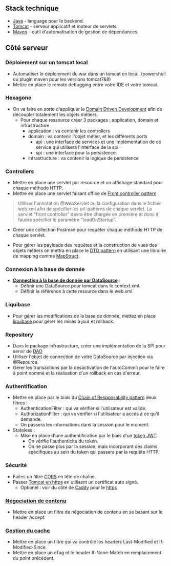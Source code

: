 ## Stack technique

- [Java](https://www.java.com/fr/) - language pour le backend.
- [Tomcat](https://tomcat.apache.org/) - serveur applicatif et moteur de servlets.
- [Maven](https://maven.apache.org/) - outil d'automatisation de gestion de dépendances.

## Côté serveur

### Déploiement sur un tomcat local

- Automatiser le déploiement du war dans un tomcat en local. (powershell ou plugin maven pour les versions tomcat7&8)
- Mettre en place le remote debugging entre votre IDE et votre tomcat.

### Hexagone

- On va faire en sorte d'appliquer le [Domain Driven Development](https://www.baeldung.com/hexagonal-architecture-ddd-spring) afin de découpler totalement les objets métiers.
	- Pour chaque ressource créer 3 packages : application, domain et infrastructure
		- application : va contenir les controllers
		- domain : va contenir l'objet métier, et les différents ports
			- api : une interface de services et une implémentation de ce service qui utilisera l'interface de la spi
			- spi : une interface pour la persistence.
		- infrastructure : va contenir la logique de persistence
			
	
### Controllers

- Mettre en place une servlet par resource et un affichage standard pour chaque méthode HTTP.
- Mettre en place une servlet faisant office de [Front controller pattern](https://www.baeldung.com/java-front-controller-pattern)

> Utiliser l'annotation @WebServlet ou la configuration dans le fichier web.xml afin de spécifier les url-patterns de chaque servlet.
> La servlet "front controller" devra être chargée en première et donc il faudra spécifier le paramètre "loadOnStartup".

- Créer une collection Postman pour requêter chaque méthode HTTP de chaque servlet.

- Pour gérer les payloads des requêtes et la construction de vues des objets métiers on mettra en place le [DTO pattern](https://www.baeldung.com/java-dto-pattern) en utilisant une librairie de mapping comme [MapStruct](https://www.baeldung.com/mapstruct).

### Connexion à la base de donnée

-   [**Connection à la base de donnée par DataSource**](https://www.codejava.net/servers/tomcat/configuring-jndi-datasource-for-database-connection-pooling-in-tomcat) :
    -   Définir une DataSource pour tomcat dans le context.xml.
    -   Définir la référence à cette resource dans le web.xml.
	
### Liquibase

-   Pour gérer les modifications de la base de donnée, mettez en place [liquibase](https://docs.liquibase.com/tools-integrations/maven/workflows/creating-liquibase-projects-with-maven-postgresql.html) pour gérer les mises à jour et rollback.  

### Repository

- Dans le package infrastructure, créer une implémentation de la SPI pour servir de [DAO](https://www.baeldung.com/java-dao-pattern)
- Utiliser l'objet de connection de votre DataSource par injection via @Resource.
- Gérer les transactions par la désactivation de l'autoCommit pour le faire à point nommé et la réalisation d'un rollback en cas d'erreur.

### Authentification

-   Mettre en place par le biais du [Chain of Responsability pattern](https://www.baeldung.com/chain-of-responsibility-pattern) deux filtres :
    -   AuthenticationFilter : qui va vérifier si l'utilisateur est valide.
    -   AuthorizationFilter : qui va vérifier si l'utilisateur a accès à ce qu'il demande.
    -   On passera les informations dans la session pour le moment.
- Stateless :
    -   Mise en place d'une authentification par le biais d'un [token JWT](https://medium.com/@deshankalupahana/verify-jwt-token-with-servlet-filter-5648cd57ab26):
        -   On vérifie l'authenticité du token. 
        -   On ne passe plus par la session, mais incorporant des claims spécifiques au sein du token qui passera par la requête HTTP.
    
### Sécurité
-   Faites un filtre [CORS](https://www.baeldung.com/cs/cors-preflight-requests) en tête de chaîne. 
-   Passer [Tomcat en https](http://www.trialdatasolutions.com/tds/howto/selfsignedcertificate.jsp) en utilisant un certificat auto signé.
    -   Optionel : voir du côté de [Caddy](https://caddyserver.com/docs/) pour le [https](https://medium.com/@devahmedshendy/traditional-setup-run-local-development-over-https-using-caddy-964884e75232)  

### [**Négociation de contenu**](https://developer.mozilla.org/en-US/docs/Web/HTTP/Content_negotiation)

-   Mettre en place un filtre de négociation de contenu en se basant sur le header Accept.
	
### [**Gestion du cache**](https://medium.com/@s.ramanathan/browser-caching-719ccc484c73)

-   Mettre en place un filtre qui va contrôlé les headers Last-Modified et If-Modified-Since.
-   Mettre en place un eTag et le header If-None-Match en remplacement du point précédent.